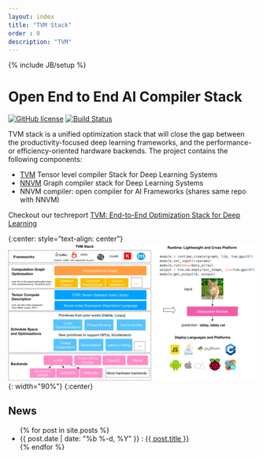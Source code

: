 ```yaml
---
layout: index
title: "TVM Stack"
order : 0
description: "TVM"
---
```

{% include JB/setup %}


Open End to End AI Compiler Stack
====================================================
[![GitHub license](http://dmlc.github.io/img/apache2.svg)](./LICENSE)
[![Build Status](http://mode-gpu.cs.washington.edu:8080/buildStatus/icon?job=dmlc/tvm/master)](http://mode-gpu.cs.washington.edu:8080/job/dmlc/job/tvm/job/master/)


TVM stack is a unified optimization stack that will close the gap between the productivity-focused deep learning frameworks,
and the performance- or efficiency-oriented hardware backends. The project contains the following components:
- [TVM](https://github.com/dmlc/tvm) Tensor level compiler Stack for Deep Learning Systems
- [NNVM](https://github.com/dmlc/nnvm) Graph compiler stack for Deep Learning Systems
- NNVM compiler: open compiler for AI Frameworks (shares same repo with NNVM)

Checkout our techreport [TVM: End-to-End Optimization Stack for Deep Learning](https://arxiv.org/abs/1802.04799)

{:center: style="text-align: center"}
![image](/images/main/stack_tvmlang.png){: width="90%"}
{:center}

News
----
<ul>
{% for post in site.posts %}
<li> <span>{{ post.date | date: "%b %-d, %Y" }} :
   <a class="post-link" href="{{ post.url | prepend: site.baseurl }}.html">{{ post.title }}</a>
</span>
</li>
{% endfor %}
</ul>
